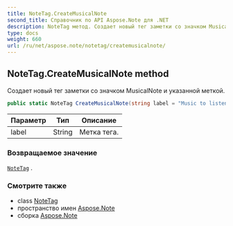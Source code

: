 ```yaml
---
title: NoteTag.CreateMusicalNote
second_title: Справочник по API Aspose.Note для .NET
description: NoteTag метод. Создает новый тег заметки со значком MusicalNote и указанной меткой.
type: docs
weight: 660
url: /ru/net/aspose.note/notetag/createmusicalnote/
---
```

## NoteTag.CreateMusicalNote method

Создает новый тег заметки со значком MusicalNote и указанной меткой.

```csharp
public static NoteTag CreateMusicalNote(string label = "Music to listen to")
```

| Параметр | Тип | Описание |
| --- | --- | --- |
| label | String | Метка тега. |

### Возвращаемое значение

[`NoteTag`](../) .

### Смотрите также

* class [NoteTag](../)
* пространство имен [Aspose.Note](../../notetag/)
* сборка [Aspose.Note](../../../)


